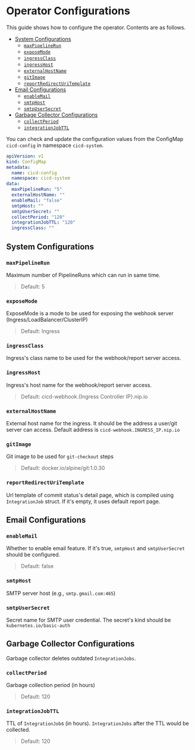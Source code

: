 # Operator Configurations

This guide shows how to configure the operator. Contents are as follows.
- [System Configurations](#system-configurations)
  - [`maxPipelineRun`](#maxpipelinerun)
  - [`exposeMode`](#exposemode)
  - [`ingressClass`](#ingressclass)
  - [`ingressHost`](#ingresshost)
  - [`externalHostName`](#externalhostname)
  - [`gitImage`](#gitimage)
  - [`reportRedirectUriTemplate`](#reportredirecturitemplate)
- [Email Configurations](#email-configurations)
  - [`enableMail`](#enablemail)
  - [`smtpHost`](#smtphost)
  - [`smtpUserSecret`](#smtpusersecret)
- [Garbage Collector Configurations](#garbage-collector-configurations)
  - [`collectPeriod`](#collectperiod)
  - [`integrationJobTTL`](#integrationjobttl)

You can check and update the configuration values from the ConfigMap `cicd-config` in namespace `cicd-system`.
```yaml
apiVersion: v1
kind: ConfigMap
metadata:
  name: cicd-config
  namespace: cicd-system
data:
  maxPipelineRun: "5"
  externalHostName: ""
  enableMail: "false"
  smtpHost: ""
  smtpUserSecret: ""
  collectPeriod: "120"
  integrationJobTTL: "120"
  ingressClass: ""
```

## System Configurations
### `maxPipelineRun`
Maximum number of PipelineRuns which can run in same time.
> Default: 5

### `exposeMode`
ExposeMode is a mode to be used for exposing the webhook server (Ingress/LoadBalancer/ClusterIP)
> Default: Ingress

### `ingressClass`
Ingress's class name to be used for the webhook/report server access.

### `ingressHost`
Ingress's host name for the webhook/report server access.
> Default: cicd-webhook.{Ingress Controller IP}.nip.io

### `externalHostName`
External host name for the ingress. It should be the address a user/git server can access. Default address is `cicd-webhook.INGRESS_IP.nip.io`

### `gitImage`
Git image to be used for `git-checkout` steps
> Default: docker.io/alpine/git:1.0.30

### `reportRedirectUriTemplate`
Url template of commit status's detail page, which is compiled using `IntegrationJob` struct. If it's empty, it uses default report page.

## Email Configurations
### `enableMail`
Whether to enable email feature. If it's true, `smtpHost` and `smtpUserSecret` should be configured.
> Default: false
### `smtpHost`
SMTP server host (e.g., `smtp.gmail.com:465`)
### `smtpUserSecret`
Secret name for SMTP user credential. The secret's kind should be `kubernetes.io/basic-auth`

## Garbage Collector Configurations
Garbage collector deletes outdated `IntegrationJobs`.
### `collectPeriod`
Garbage collection period (in hours)
> Default: 120

### `integrationJobTTL`
TTL of `IntegrationJob`s (in hours). `IntegrationJobs` after the TTL would be collected.
> Default: 120
